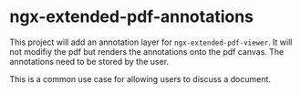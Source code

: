 # ngx-extended-pdf-annotations

This project will add an annotation layer for  `ngx-extended-pdf-viewer`.  It will not modifiy the pdf but renders the annotations onto the pdf canvas. The annotations 
need to be stored by the user.

This is a common use case for allowing users to discuss a document.

 
